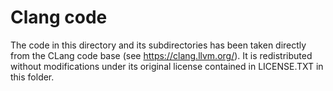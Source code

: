 # Clang code

The code in this directory and its subdirectories has been taken directly from the CLang code base (see https://clang.llvm.org/).
It is redistributed without modifications under its original license contained in LICENSE.TXT in this folder.
